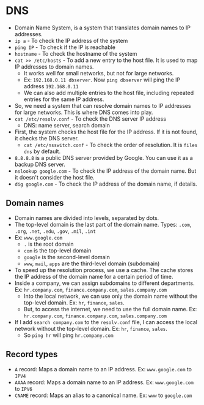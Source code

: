 # DNS

- Domain Name System, is a system that translates domain names to IP addresses.
- `ip a` - To check the IP address of the system
- `ping IP` - To check if the IP is reachable
- `hostname` - To check the hostname of the system
- `cat >> /etc/hosts` - To add a new entry to the host file. It is used to map IP addresses to domain names.
  - It works well for small networks, but not for large networks.
  - Ex: `192.168.0.11 dbserver`. Now `ping dbserver` will ping the IP address `192.168.0.11`
  - We can also add multiple entries to the host file, including repeated entries for the same IP address.
- So, we need a system that can resolve domain names to IP addresses for large networks. This is where DNS comes into play.
- `cat /etc/resolv.conf` - To check the DNS server IP address
  - DNS: name server, search domain
- First, the system checks the host file for the IP address. If it is not found, it checks the DNS server.
  - `cat /etc/nsswitch.conf` - To check the order of resolution. It is `files dns` by default.
- `8.8.8.8` is a public DNS server provided by Google. You can use it as a backup DNS server.
- `nslookup google.com` - To check the IP address of the domain name. But it doesn't consider the host file.
- `dig google.com` - To check the IP address of the domain name, if details.

## Domain names

- Domain names are divided into levels, separated by dots.
- The top-level domain is the last part of the domain name. Types: `.com`, `.org`, `.net`, `.edu`, `.gov`, `.mil`, `.int`
- Ex: `www.google.com`
  - `.` is the root domain
  - `com` is the top-level domain
  - `google` is the second-level domain
  - `www`, `mail`, `apps` are the third-level domain (subdomain)
- To speed up the resolution process, we use a cache. The cache stores the IP address of the domain name for a certain period of time.
- Inside a company, we can assign subdomains to different departments. Ex: `hr.company.com`, `finance.company.com`, `sales.company.com`
  - Into the local network, we can use only the domain name without the top-level domain. Ex: `hr`, `finance`, `sales`.
  - But, to access the internet, we need to use the full domain name. Ex: `hr.company.com`, `finance.company.com`, `sales.company.com`
- If I add `search company.com` to the `resolv.conf` file, I can access the local network without the top-level domain. Ex: `hr`, `finance`, `sales`.
  - So `ping hr` will ping `hr.company.com`

## Record types

- `A` record: Maps a domain name to an IP address. Ex: `www.google.com` to `IPV4`
- `AAAA` record: Maps a domain name to an IP address. Ex: `www.google.com` to `IPV6`
- `CNAME` record: Maps an alias to a canonical name. Ex: `www` to `google.com`
